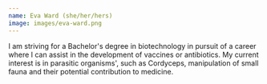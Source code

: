```yaml
---
name: Eva Ward (she/her/hers)
image: images/eva-ward.png
---
```


I am striving for a Bachelor's degree in biotechnology in pursuit of a career where I can assist in the development of vaccines or antibiotics. My current interest is in parasitic organisms', such as Cordyceps, manipulation of small fauna and their potential contribution to medicine.
